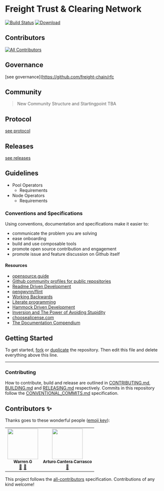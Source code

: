 # Freight Trust & Clearing Network

[![Build Status](https://travis-ci.com/freight-chain/network.svg?branch=master)](https://travis-ci.com/freight-chain/network)
[![Download](https://api.bintray.com/packages/hyperledger-org/besu-repo/besu/images/download.svg)](https://bintray.com/hyperledger-org/besu-repo/besu/_latestVersion)

## Contributors

<!-- ALL-CONTRIBUTORS-BADGE:START - Do not remove or modify this section -->
[![All Contributors](https://img.shields.io/badge/all_contributors-2-orange.svg?style=flat-square)](#contributors-)
<!-- ALL-CONTRIBUTORS-BADGE:END -->

## Governance

[see governance](https://github.com/freight-chain/rfc

## Community 

> New Community Structure and Startingpoint TBA

## Protocol

[see protocol](https://github.com/freight-trust/protocol)

## Releases

[see releases](https://github.com/freight-trust/releases])

## Guidelines

-   Pool Operators
    -   Requirements
-   Node Operators
    -   Requirements


### Conventions and Specifications

Using conventions, documentation and specifications make it easier to:

-   communicate the problem you are solving
-   ease onboarding
-   build and use composable tools
-   promote open source contribution and engagement
-   promote issue and feature discussion on Github itself

#### Resources

-   [opensource.guide](https://opensource.guide/)
-   [Github community profiles for public repositories](https://help.github.com/articles/about-community-profiles-for-public-repositories/)
-   [Readme Driven Development](http://tom.preston-werner.com/2010/08/23/readme-driven-development.html)
-   [pengwynn/flint](https://github.com/pengwynn/flint)
-   [Working Backwards](https://www.allthingsdistributed.com/2006/11/working_backwards.html)
-   [Literate programming](https://en.wikipedia.org/wiki/Literate_programming)
-   [Hammock Driven Development](https://www.youtube.com/watch?v=f84n5oFoZBc)
-   [Inversion and The Power of Avoiding Stupidity](https://fs.blog/2013/10/inversion/)
-   [choosealicense.com](http://choosealicense.com)
-   [The Documentation Compendium](https://github.com/kylelobo/The-Documentation-Compendium)

## Getting Started

To get started, [fork](https://help.github.com/articles/fork-a-repo/) or
[duplicate](https://help.github.com/articles/duplicating-a-repository/) the
repository. Then edit this file and delete everything above this line.

---

### Contributing

How to contribute, build and release are outlined in
[CONTRIBUTING.md](CONTRIBUTING.md), [BUILDING.md](BUILDING.md) and
[RELEASING.md](RELEASING.md) respectively. Commits in this repository follow the
[CONVENTIONAL_COMMITS.md](CONVENTIONAL_COMMITS.md) specification.

## Contributors ✨

Thanks goes to these wonderful people
([emoji key](https://allcontributors.org/docs/en/emoji-key)):

<!-- ALL-CONTRIBUTORS-LIST:START - Do not remove or modify this section -->
<!-- prettier-ignore-start -->
<!-- markdownlint-disable -->
<table>
  <tr>
    <td align="center"><a href="https://github.com/Wazzag99"><img src="https://avatars2.githubusercontent.com/u/33938431?v=4" width="100px;" alt=""/><br /><sub><b>Warren G</b></sub></a><br /><a href="#userTesting-Wazzag99" title="User Testing">📓</a> <a href="https://github.com/freight-chain/network/pulls?q=is%3Apr+reviewed-by%3AWazzag99" title="Reviewed Pull Requests">👀</a></td>
    <td align="center"><a href="https://github.com/xcantera"><img src="https://avatars0.githubusercontent.com/u/34890623?v=4" width="100px;" alt=""/><br /><sub><b>Arturo Cantera Carrasco</b></sub></a><br /><a href="#userTesting-xcantera" title="User Testing">📓</a></td>
  </tr>
</table>

<!-- markdownlint-enable -->
<!-- prettier-ignore-end -->
<!-- ALL-CONTRIBUTORS-LIST:END -->

This project follows the
[all-contributors](https://github.com/all-contributors/all-contributors)
specification. Contributions of any kind welcome!

